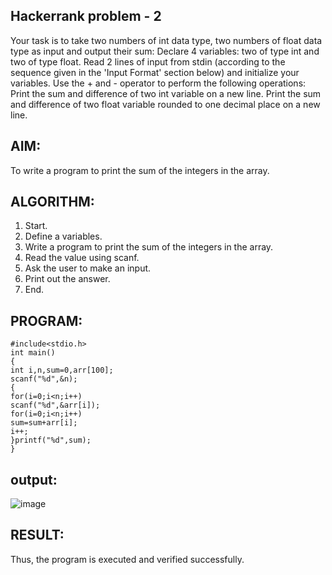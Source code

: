 ## Hackerrank problem - 2

Your task is to take two numbers of int data type, two numbers of float data type as input and output their sum:
Declare 4 variables: two of type int and two of type float.
Read 2 lines of input from stdin (according to the sequence given in the 'Input Format' section below) and initialize your variables.
Use the + and - operator to perform the following operations:
Print the sum and difference of two int variable on a new line.
Print the sum and difference of two float variable rounded to one decimal place on a new line.

## AIM:
To write a program to print the sum of the integers in the array.
## ALGORITHM:
1. Start.
2. Define a variables.
3. Write a program to print the sum of the integers in the array.
4. Read the value using scanf.
5. Ask the user to make an input.
6. Print out the answer.
7. End.
## PROGRAM:
```
#include<stdio.h>
int main()
{
int i,n,sum=0,arr[100];
scanf("%d",&n);
{
for(i=0;i<n;i++)
scanf("%d",&arr[i]);
for(i=0;i<n;i++)
sum=sum+arr[i];
i++;
}printf("%d",sum);
}
```
## output:
![image](https://github.com/user-attachments/assets/989a2c54-3a95-4d6a-a16e-370ce01b4ff8)
## RESULT:
Thus, the program is executed and verified successfully.
